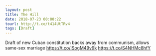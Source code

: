 ```yaml
---
layout: post
title: The Hill
date: 2018-07-23 00:00:22
tourl: http://t.co/t414UtTRv4
tags: [Draft]
---
```

Draft of new Cuban constitution backs away from communism, allows same-sex marriage https://t.co/ISogM49v9k https://t.co/S4NHMc8hfY